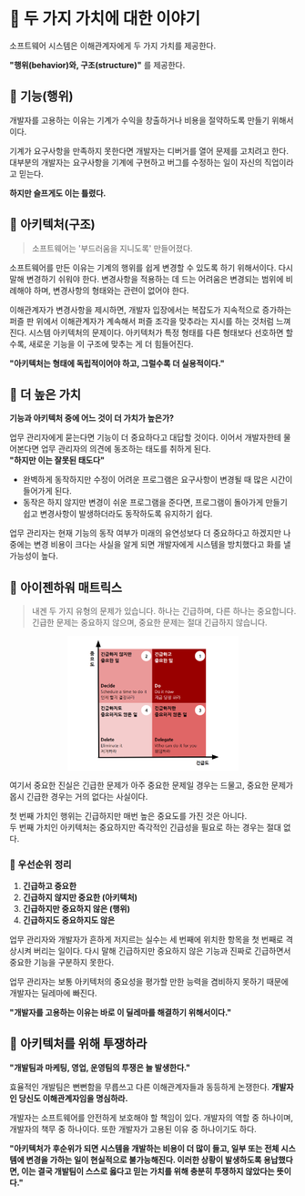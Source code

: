 # 📕 두 가지 가치에 대한 이야기
소프트웨어 시스템은 이해관계자에게 두 가지 가치를 제공한다.<br>

**"행위(behavior)와, 구조(structure)"** 를 제공한다. 
## 📗 기능(행위)
개발자를 고용하는 이유는 기계가 수익을 창출하거나 비용을 절약하도록 만들기 위해서이다.<br>

기계가 요구사항을 만족하지 못한다면 개발자는 디버거를 열어 문제를 고치려고 한다. 
대부분의 개발자는 요구사항을 기계에 구현하고 버그를 수정하는 일이 자신의 직업이라고 믿는다. <br>

**하지만 슬프게도 이는 틀렸다.**

## 📗 아키텍처(구조)
> 소프트웨어는 '부드러움을 지니도록' 만들어졌다.

소프트웨어를 만든 이유는 기계의 행위를 쉽게 변경할 수 있도록 하기 위해서이다. 다시 말해 변경하기 쉬워야 한다. 변경사항을 적용하는 데 드는 어려움은 변경되는 범위에 비례해야 하며, 변경사항의 형태와는 관련이 없어야 한다.<br>

이해관계자가 변경사항을 제시하면, 개발자 입장에서는 복잡도가 지속적으로 증가하는 퍼즐 판 위에서 이해관계자가 계속해서 퍼즐 조각을 맞추라는 지시를 하는 것처럼 느껴진다. 시스템 아키텍처의 문제이다. 아키텍처가 특정 형태를 다른 형태보다 선호하면 할수록, 새로운 기능을 이 구조에 맞추는 게 더 힘들어진다.<br>

**"아키텍처는 형태에 독립적이어야 하고, 그럴수록 더 실용적이다."**

## 📗 더 높은 가치
**기능과 아키텍처 중에 어느 것이 더 가치가 높은가?** <br>

업무 관리자에게 묻는다면 기능이 더 중요하다고 대답할 것이다. 이어서 개발자한테 물어본다면 업무 관리자의 의견에 동조하는 태도를 취하게 된다. <br>
**"하지만 이는 잘못된 태도다"**
- 완벽하게 동작하지만 수정이 어려운 프로그램은 요구사항이 변경될 때 많은 시간이 들어가게 된다.
- 동작은 하지 않지만 변경이 쉬운 프로그램을 준다면, 프로그램이 돌아가게 만들기 쉽고 변경사항이 발생하더라도 동작하도록 유지하기 쉽다.

업무 관리자는 현재 기능의 동작 여부가 미래의 유연성보다 더 중요하다고 하겠지만 나중에는 변경 비용이 크다는 사실을 알게 되면 개발자에게 시스템을 방치했다고 화를 낼 가능성이 높다.

## 📗 아이젠하워 매트릭스
> 내겐 두 가지 유형의 문제가 있습니다. 하나는 긴급하며, 다른 하나는 중요합니다. 긴급한 문제는 중요하지 않으며, 중요한 문제는 절대 긴급하지 않습니다.
<img src="../Clean Architecture-로버트.C 마틴/img/2_1.png" alt="설명" width="300" style="display: block; margin: auto;">

여기서 중요한 진실은 긴급한 문제가 아주 중요한 문제일 경우는 드물고, 중요한 문제가 몹시 긴급한 경우는 거의 없다는 사실이다.
<br>

첫 번째 가치인 행위는 긴급하지만 매번 높은 중요도를 가진 것은 아니다.<br>
두 번째 가치인 아키텍처는 중요하지만 즉각적인 긴급성을 필요로 하는 경우는 절대 없다.<br>

### 🔹 우선순위 정리
1. **긴급하고 중요한**
2. **긴급하지 않지만 중요한 (아키텍처)**
3. **긴급하지만 중요하지 않은 (행위)**
4. **긴급하지도 중요하지도 않은**

업무 관리자와 개발자가 흔하게 저지르는 실수는 세 번째에 위치한 항목을 첫 번째로 격상시켜 버리는 일이다. 다시 말해 긴급하지만 중요하지 않은 기능과 진짜로 긴급하면서 중요한 기능을 구분하지 못한다.
<br>

업무 관리자는 보통 아키텍처의 중요성을 평가할 만한 능력을 겸비하지 못하기 때문에 개발자는 딜레마에 빠진다.
<br> 

**"개발자를 고용하는 이유는 바로 이 딜레마를 해결하기 위해서이다."** 

## 📗 아키텍처를 위해 투쟁하라
**"개발팀과 마케팅, 영업, 운영팀의 투쟁은 늘 발생한다."**
<br>

효율적인 개발팀은 뻔뻔함을 무릅쓰고 다른 이해관계자들과 동등하게 논쟁한다. **개발자인 당신도 이해관계자임을 명심하라.**
<br>

개발자는 소프트웨어를 안전하게 보호해야 할 책임이 있다. 개발자의 역할 중 하나이며, 개발자의 책무 중 하나이다. 또한 개발자가 고용된 이유 중 하나이기도 하다.
<br>

**"아키텍처가 후순위가 되면 시스템을 개발하는 비용이 더 많이 들고, 일부 또는 전체 시스템에 변경을 가하는 일이 현실적으로 불가능해진다. 이러한 상황이 발생하도록 용납했다면, 이는 결국 개발팀이 스스로 옳다고 믿는 가치를 위해 충분히 투쟁하지 않았다는 뜻이다."**
